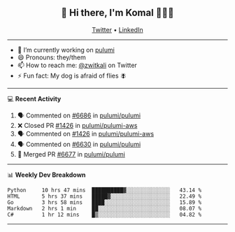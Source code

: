 <h2 align="center"> 👋 Hi there, I'm Komal 🧑🏾‍💻 </h2>
<p align="center">
    <a href="https://twitter.com/zwitkali">Twitter</a> •
    <a href="https://www.linkedin.com/in/komal-ali/">LinkedIn</a>
</p>

--------

- 🔭 I’m currently working on [pulumi](https://github.com/pulumi/pulumi)
- 😄 Pronouns: they/them
- 📫 How to reach me: [@zwitkali](https://twitter.com/zwitkali) on Twitter
- ⚡ Fun fact: My dog is afraid of flies 🪰

--------
💻 **Recent Activity**

<!--START_SECTION:activity-->
1. 🗣 Commented on [#6686](https://github.com/pulumi/pulumi/issues/6686) in [pulumi/pulumi](https://github.com/pulumi/pulumi)
2. ❌ Closed PR [#1426](https://github.com/pulumi/pulumi-aws/pull/1426) in [pulumi/pulumi-aws](https://github.com/pulumi/pulumi-aws)
3. 🗣 Commented on [#1426](https://github.com/pulumi/pulumi-aws/issues/1426) in [pulumi/pulumi-aws](https://github.com/pulumi/pulumi-aws)
4. 🗣 Commented on [#6630](https://github.com/pulumi/pulumi/issues/6630) in [pulumi/pulumi](https://github.com/pulumi/pulumi)
5. 🎉 Merged PR [#6677](https://github.com/pulumi/pulumi/pull/6677) in [pulumi/pulumi](https://github.com/pulumi/pulumi)
<!--END_SECTION:activity-->

--------

📊 **Weekly Dev Breakdown**
<!--START_SECTION:waka-->
```text
Python     10 hrs 47 mins  ██████████▓░░░░░░░░░░░░░░   43.14 % 
HTML       5 hrs 37 mins   █████▓░░░░░░░░░░░░░░░░░░░   22.49 % 
Go         3 hrs 58 mins   ████░░░░░░░░░░░░░░░░░░░░░   15.89 % 
Markdown   2 hrs 1 min     ██░░░░░░░░░░░░░░░░░░░░░░░   08.07 % 
C#         1 hr 12 mins    █▒░░░░░░░░░░░░░░░░░░░░░░░   04.82 % 
```
<!--END_SECTION:waka-->

--------
